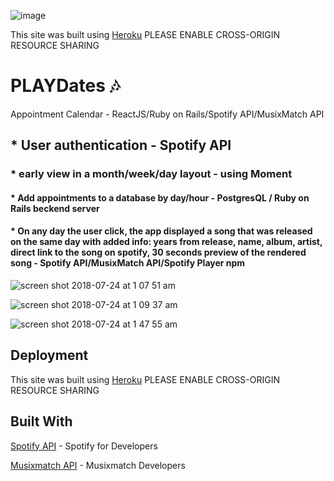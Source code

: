 ![image](https://user-images.githubusercontent.com/18123962/43118142-856bc1be-8ede-11e8-87ff-8c396a9ca595.png)

This site was built using [Heroku](https://playdates-calendar.herokuapp.com/)
  PLEASE ENABLE CROSS-ORIGIN RESOURCE SHARING


# PLAYDates :notes:

Appointment Calendar - ReactJS/Ruby on Rails/Spotify API/MusixMatch API


## * User authentication - Spotify API

### * early view in a month/week/day layout - using Moment

#### * Add appointments to a database by day/hour - PostgresQL / Ruby on Rails beckend server

#### * On any day the user click, the app displayed a song that was released on the same day with added info: years from              release, name, album, artist, direct link to the song on spotify, 30 seconds preview of the rendered song - Spotify            API/MusixMatch API/Spotify Player npm 

![screen shot 2018-07-24 at 1 07 51 am](https://user-images.githubusercontent.com/18123962/43118495-1e37060a-8ee0-11e8-9c94-0131a22c3487.png)

![screen shot 2018-07-24 at 1 09 37 am](https://user-images.githubusercontent.com/18123962/43118658-d2f9cd34-8ee0-11e8-8c23-6134117642ef.png)

![screen shot 2018-07-24 at 1 47 55 am](https://user-images.githubusercontent.com/18123962/43119254-a5f5bc64-8ee3-11e8-9fe0-99e6b304fa9e.png)

## Deployment

This site was built using [Heroku](https://playdates-calendar.herokuapp.com/)
  PLEASE ENABLE CROSS-ORIGIN RESOURCE SHARING

## Built With

[Spotify API](https://developer.spotify.com/documentation/web-api/) - Spotify for Developers 

[Musixmatch API](https://developer.musixmatch.com/) - Musixmatch Developers 




